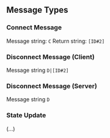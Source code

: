 ## Message Types

### Connect Message

Message string: `C`
Return string: `[ID#2]`

### Disconnect Message (Client)

Message string `D|[ID#2]`

### Disconnect Message (Server)

Message string `D`

### State Update

(...)
